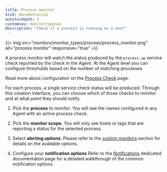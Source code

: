 ```yaml
---
title: Process monitor
kind: documentation
autotocdepth: 3
customnav: monitortypenav
description: "Check if a process is running on a host"
---
```


{{< img src="monitors/monitor_types/process/process_monitor.png" alt="process monitor" responsive="true" >}}

A process monitor will watch the status produced by the `process.up` service
check reported by the check in the Agent. At the Agent level you can configure
thresholds based on the number of matching processes.

Read more about configuration on the [Process Check](/integrations/process/)
page.

For each process, a single service check status will be produced. Through this
creation interface, you can choose which of those checks to monitor and at what
point they should notify.

1. Pick the **process** to monitor. You will see the names configured in any Agent with an active process check.

2. Pick the **monitor scope**. You will only see hosts or tags that are reporting a status for the selected process.

3. Select **alerting options**. Please refer to the [custom monitors](#custom-monitors) section for details on the available options.

4. Configure your **notification options** Refer to the [Notifications](#monitor-notifications) dedicated documentation page for a detailed walkthrough of the common notification options.